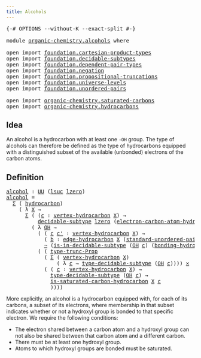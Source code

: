 ```yaml
---
title: Alcohols
---
```


<pre class="Agda"><a id="34" class="Symbol">{-#</a> <a id="38" class="Keyword">OPTIONS</a> <a id="46" class="Pragma">--without-K</a> <a id="58" class="Pragma">--exact-split</a> <a id="72" class="Symbol">#-}</a>

<a id="77" class="Keyword">module</a> <a id="84" href="organic-chemistry.alcohols.html" class="Module">organic-chemistry.alcohols</a> <a id="111" class="Keyword">where</a>

<a id="118" class="Keyword">open</a> <a id="123" class="Keyword">import</a> <a id="130" href="foundation.cartesian-product-types.html" class="Module">foundation.cartesian-product-types</a>
<a id="165" class="Keyword">open</a> <a id="170" class="Keyword">import</a> <a id="177" href="foundation.decidable-subtypes.html" class="Module">foundation.decidable-subtypes</a>
<a id="207" class="Keyword">open</a> <a id="212" class="Keyword">import</a> <a id="219" href="foundation.dependent-pair-types.html" class="Module">foundation.dependent-pair-types</a>
<a id="251" class="Keyword">open</a> <a id="256" class="Keyword">import</a> <a id="263" href="foundation.negation.html" class="Module">foundation.negation</a>
<a id="283" class="Keyword">open</a> <a id="288" class="Keyword">import</a> <a id="295" href="foundation.propositional-truncations.html" class="Module">foundation.propositional-truncations</a>
<a id="332" class="Keyword">open</a> <a id="337" class="Keyword">import</a> <a id="344" href="foundation.universe-levels.html" class="Module">foundation.universe-levels</a>
<a id="371" class="Keyword">open</a> <a id="376" class="Keyword">import</a> <a id="383" href="foundation.unordered-pairs.html" class="Module">foundation.unordered-pairs</a>

<a id="411" class="Keyword">open</a> <a id="416" class="Keyword">import</a> <a id="423" href="organic-chemistry.saturated-carbons.html" class="Module">organic-chemistry.saturated-carbons</a>
<a id="459" class="Keyword">open</a> <a id="464" class="Keyword">import</a> <a id="471" href="organic-chemistry.hydrocarbons.html" class="Module">organic-chemistry.hydrocarbons</a>
</pre>
## Idea

An alcohol is a hydrocarbon with at least one `-OH` group. The type of alcohols can therefore be defined as the type of hydrocarbons equipped with a distinguished subset of the available (unbonded) electrons of the carbon atoms.

## Definition

<pre class="Agda"><a id="alcohol"></a><a id="769" href="organic-chemistry.alcohols.html#769" class="Function">alcohol</a> <a id="777" class="Symbol">:</a> <a id="779" href="foundation-core.universe-levels.html#235" class="Primitive">UU</a> <a id="782" class="Symbol">(</a><a id="783" href="Agda.Primitive.html#780" class="Primitive">lsuc</a> <a id="788" href="Agda.Primitive.html#764" class="Primitive">lzero</a><a id="793" class="Symbol">)</a>
<a id="795" href="organic-chemistry.alcohols.html#769" class="Function">alcohol</a> <a id="803" class="Symbol">=</a>
  <a id="807" href="foundation-core.dependent-pair-types.html#515" class="Record">Σ</a> <a id="809" class="Symbol">(</a> <a id="811" href="organic-chemistry.hydrocarbons.html#1564" class="Function">hydrocarbon</a><a id="822" class="Symbol">)</a>
    <a id="828" class="Symbol">(</a> <a id="830" class="Symbol">λ</a> <a id="832" href="organic-chemistry.alcohols.html#832" class="Bound">X</a> <a id="834" class="Symbol">→</a>
      <a id="842" href="foundation-core.dependent-pair-types.html#515" class="Record">Σ</a> <a id="844" class="Symbol">(</a> <a id="846" class="Symbol">(</a><a id="847" href="organic-chemistry.alcohols.html#847" class="Bound">c</a> <a id="849" class="Symbol">:</a> <a id="851" href="organic-chemistry.hydrocarbons.html#2659" class="Function">vertex-hydrocarbon</a> <a id="870" href="organic-chemistry.alcohols.html#832" class="Bound">X</a><a id="871" class="Symbol">)</a> <a id="873" class="Symbol">→</a>
          <a id="885" href="foundation.decidable-subtypes.html#1803" class="Function">decidable-subtype</a> <a id="903" href="Agda.Primitive.html#764" class="Primitive">lzero</a> <a id="909" class="Symbol">(</a><a id="910" href="organic-chemistry.hydrocarbons.html#3636" class="Function">electron-carbon-atom-hydrocarbon</a> <a id="943" href="organic-chemistry.alcohols.html#832" class="Bound">X</a> <a id="945" href="organic-chemistry.alcohols.html#847" class="Bound">c</a><a id="946" class="Symbol">))</a>
        <a id="957" class="Symbol">(</a> <a id="959" class="Symbol">λ</a> <a id="961" href="organic-chemistry.alcohols.html#961" class="Bound">OH</a> <a id="964" class="Symbol">→</a>
          <a id="976" class="Symbol">(</a> <a id="978" class="Symbol">(</a> <a id="980" href="organic-chemistry.alcohols.html#980" class="Bound">c</a> <a id="982" href="organic-chemistry.alcohols.html#982" class="Bound">c&#39;</a> <a id="985" class="Symbol">:</a> <a id="987" href="organic-chemistry.hydrocarbons.html#2659" class="Function">vertex-hydrocarbon</a> <a id="1006" href="organic-chemistry.alcohols.html#832" class="Bound">X</a><a id="1007" class="Symbol">)</a> <a id="1009" class="Symbol">→</a>
            <a id="1023" class="Symbol">(</a> <a id="1025" href="organic-chemistry.alcohols.html#1025" class="Bound">b</a> <a id="1027" class="Symbol">:</a> <a id="1029" href="organic-chemistry.hydrocarbons.html#3175" class="Function">edge-hydrocarbon</a> <a id="1046" href="organic-chemistry.alcohols.html#832" class="Bound">X</a> <a id="1048" class="Symbol">(</a><a id="1049" href="foundation.unordered-pairs.html#4450" class="Function">standard-unordered-pair</a> <a id="1073" href="organic-chemistry.alcohols.html#980" class="Bound">c</a> <a id="1075" href="organic-chemistry.alcohols.html#982" class="Bound">c&#39;</a><a id="1077" class="Symbol">))</a> <a id="1080" class="Symbol">→</a>
            <a id="1094" href="foundation-core.negation.html#465" class="Function">¬</a> <a id="1096" class="Symbol">(</a><a id="1097" href="foundation.decidable-subtypes.html#2370" class="Function">is-in-decidable-subtype</a> <a id="1121" class="Symbol">(</a><a id="1122" href="organic-chemistry.alcohols.html#961" class="Bound">OH</a> <a id="1125" href="organic-chemistry.alcohols.html#980" class="Bound">c</a><a id="1126" class="Symbol">)</a> <a id="1128" class="Symbol">(</a><a id="1129" href="organic-chemistry.hydrocarbons.html#4051" class="Function">bonding-hydrocarbon</a> <a id="1149" href="organic-chemistry.alcohols.html#832" class="Bound">X</a> <a id="1151" href="organic-chemistry.alcohols.html#1025" class="Bound">b</a><a id="1152" class="Symbol">)))</a> <a id="1156" href="foundation-core.cartesian-product-types.html#590" class="Function Operator">×</a>
          <a id="1168" class="Symbol">(</a> <a id="1170" class="Symbol">(</a> <a id="1172" href="foundation.propositional-truncations.html#2048" class="Function">type-trunc-Prop</a>
            <a id="1200" class="Symbol">(</a> <a id="1202" href="foundation-core.dependent-pair-types.html#515" class="Record">Σ</a> <a id="1204" class="Symbol">(</a> <a id="1206" href="organic-chemistry.hydrocarbons.html#2659" class="Function">vertex-hydrocarbon</a> <a id="1225" href="organic-chemistry.alcohols.html#832" class="Bound">X</a><a id="1226" class="Symbol">)</a>
                <a id="1244" class="Symbol">(</a> <a id="1246" class="Symbol">λ</a> <a id="1248" href="organic-chemistry.alcohols.html#1248" class="Bound">c</a> <a id="1250" class="Symbol">→</a> <a id="1252" href="foundation.decidable-subtypes.html#2791" class="Function">type-decidable-subtype</a> <a id="1275" class="Symbol">(</a><a id="1276" href="organic-chemistry.alcohols.html#961" class="Bound">OH</a> <a id="1279" href="organic-chemistry.alcohols.html#1248" class="Bound">c</a><a id="1280" class="Symbol">))))</a> <a id="1285" href="foundation-core.cartesian-product-types.html#590" class="Function Operator">×</a>
            <a id="1299" class="Symbol">(</a> <a id="1301" class="Symbol">(</a> <a id="1303" href="organic-chemistry.alcohols.html#1303" class="Bound">c</a> <a id="1305" class="Symbol">:</a> <a id="1307" href="organic-chemistry.hydrocarbons.html#2659" class="Function">vertex-hydrocarbon</a> <a id="1326" href="organic-chemistry.alcohols.html#832" class="Bound">X</a><a id="1327" class="Symbol">)</a> <a id="1329" class="Symbol">→</a>
              <a id="1345" href="foundation.decidable-subtypes.html#2791" class="Function">type-decidable-subtype</a> <a id="1368" class="Symbol">(</a><a id="1369" href="organic-chemistry.alcohols.html#961" class="Bound">OH</a> <a id="1372" href="organic-chemistry.alcohols.html#1303" class="Bound">c</a><a id="1373" class="Symbol">)</a> <a id="1375" class="Symbol">→</a>
              <a id="1391" href="organic-chemistry.saturated-carbons.html#823" class="Function">is-saturated-carbon-hydrocarbon</a> <a id="1423" href="organic-chemistry.alcohols.html#832" class="Bound">X</a> <a id="1425" href="organic-chemistry.alcohols.html#1303" class="Bound">c</a>
              <a id="1441" class="Symbol">))))</a>
</pre>
More explicitly, an alcohol is a hydrocarbon equipped with, for each of its carbons, a subset of its electrons, where membership in that subset indicates whether or not a hydroxyl group is bonded to that specific electron. We require the following conditions:

- The electron shared between a carbon atom and a hydroxyl group can not also be shared between that carbon atom and a different carbon.
- There must be at least one hydroxyl group.
- Atoms to which hydroxyl groups are bonded must be saturated.
